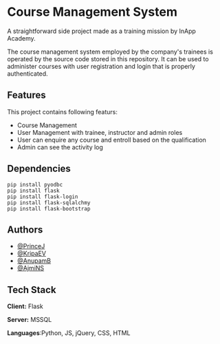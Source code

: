 
# Course Management System

A straightforward side project made as a training mission by InApp Academy.

The course management system employed by the company's trainees is operated by the source code stored in this repository.
It can be used to administer courses with user registration and login that is properly authenticated.  


## Features

This project contains following featurs:

- Course Management
- User Management with trainee, instructor and admin roles
- User can enquire any course and entroll based on the qualification
- Admin can see the activity log


## Dependencies

```
pip install pyodbc
pip install flask
pip install flask-login
pip install flask-sqlalchmy
pip install flask-bootstrap

```


## Authors

- [@PrinceJ](https://www.github.com/prince-inapp)
- [@KripaEV](https://www.github.com/KripaEV)
- [@AnupamB](https://www.github.com/anupamb-2000)
- [@AjmiNS](https://www.github.com/ajmins)


## Tech Stack

**Client:** Flask

**Server:** MSSQL

**Languages**:Python, JS, jQuery, CSS, HTML

